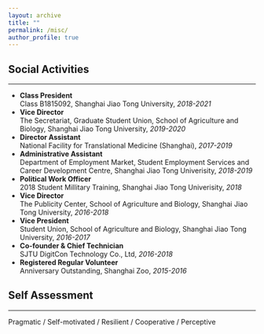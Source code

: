 ```yaml
---
layout: archive
title: ""
permalink: /misc/
author_profile: true
---
```


## __Social Activities__
---
* __Class President__   
Class B1815092, Shanghai Jiao Tong University, *2018-2021*    
* __Vice Director__   
The Secretariat, Graduate Student Union, School of Agriculture and Biology, Shanghai Jiao Tong University, *2019-2020*      
* __Director Assistant__  
National Facility for Translational Medicine (Shanghai), *2017-2019*
* __Administrative Assistant__  
Department of Employment Market, Student Employment Services and Career Development Centre, Shanghai Jiao Tong Univerisity, *2018-2019*
* __Political Work Officer__  
2018 Student Millitary Training, Shanghai Jiao Tong Univerisity, *2018*
* __Vice Director__   
The Publicity Center, School of Agriculture and Biology, Shanghai Jiao Tong University, *2016-2018*    
* __Vice President__  
Student Union, School of Agriculture and Biology, Shanghai Jiao Tong University, *2016-2017*  
* __Co-founder & Chief Technician__   
SJTU DigitCon Technology Co., Ltd, *2016-2018*
* __Registered Regular Volunteer__  
Anniversary Outstanding, Shanghai Zoo, *2015-2016*
     
## __Self Assessment__
---
Pragmatic / Self-motivated / Resilient / Cooperative / Perceptive
